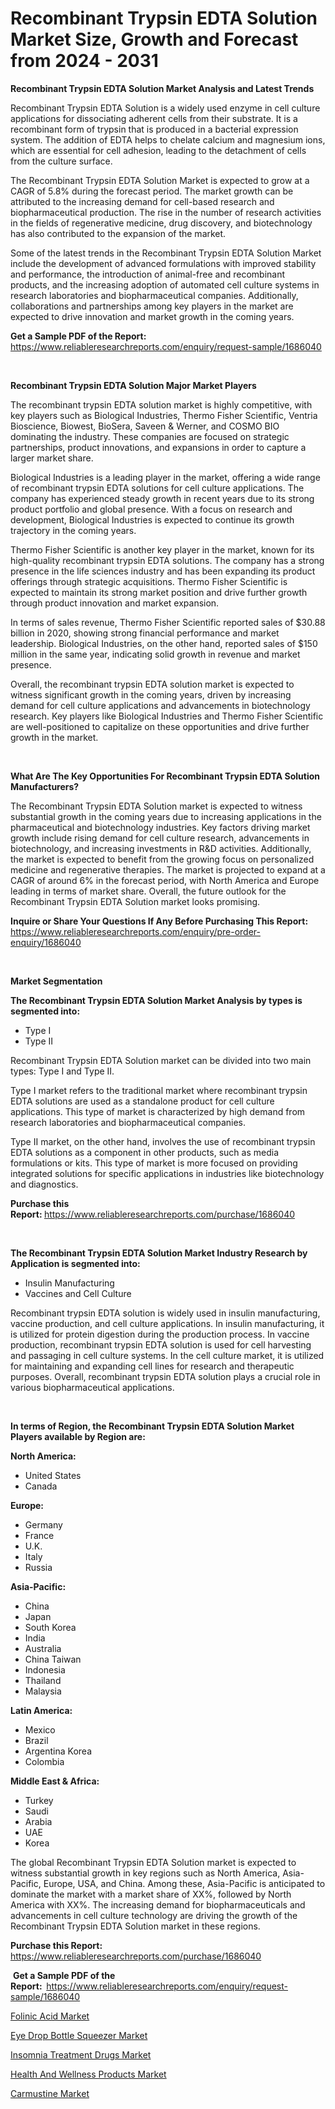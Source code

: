 <p><h1>Recombinant Trypsin EDTA Solution Market Size, Growth and Forecast from 2024 - 2031</h1></p><p><strong>Recombinant Trypsin EDTA Solution Market Analysis and Latest Trends</strong></p>
<p><p>Recombinant Trypsin EDTA Solution is a widely used enzyme in cell culture applications for dissociating adherent cells from their substrate. It is a recombinant form of trypsin that is produced in a bacterial expression system. The addition of EDTA helps to chelate calcium and magnesium ions, which are essential for cell adhesion, leading to the detachment of cells from the culture surface.</p><p>The Recombinant Trypsin EDTA Solution Market is expected to grow at a CAGR of 5.8% during the forecast period. The market growth can be attributed to the increasing demand for cell-based research and biopharmaceutical production. The rise in the number of research activities in the fields of regenerative medicine, drug discovery, and biotechnology has also contributed to the expansion of the market.</p><p>Some of the latest trends in the Recombinant Trypsin EDTA Solution Market include the development of advanced formulations with improved stability and performance, the introduction of animal-free and recombinant products, and the increasing adoption of automated cell culture systems in research laboratories and biopharmaceutical companies. Additionally, collaborations and partnerships among key players in the market are expected to drive innovation and market growth in the coming years.</p></p>
<p><strong>Get a Sample PDF of the Report:&nbsp;</strong> <a href="https://www.reliableresearchreports.com/enquiry/request-sample/1686040">https://www.reliableresearchreports.com/enquiry/request-sample/1686040</a></p>
<p>&nbsp;</p>
<p><strong>Recombinant Trypsin EDTA Solution Major Market Players</strong></p>
<p><p>The recombinant trypsin EDTA solution market is highly competitive, with key players such as Biological Industries, Thermo Fisher Scientific, Ventria Bioscience, Biowest, BioSera, Saveen & Werner, and COSMO BIO dominating the industry. These companies are focused on strategic partnerships, product innovations, and expansions in order to capture a larger market share.</p><p>Biological Industries is a leading player in the market, offering a wide range of recombinant trypsin EDTA solutions for cell culture applications. The company has experienced steady growth in recent years due to its strong product portfolio and global presence. With a focus on research and development, Biological Industries is expected to continue its growth trajectory in the coming years.</p><p>Thermo Fisher Scientific is another key player in the market, known for its high-quality recombinant trypsin EDTA solutions. The company has a strong presence in the life sciences industry and has been expanding its product offerings through strategic acquisitions. Thermo Fisher Scientific is expected to maintain its strong market position and drive further growth through product innovation and market expansion.</p><p>In terms of sales revenue, Thermo Fisher Scientific reported sales of $30.88 billion in 2020, showing strong financial performance and market leadership. Biological Industries, on the other hand, reported sales of $150 million in the same year, indicating solid growth in revenue and market presence.</p><p>Overall, the recombinant trypsin EDTA solution market is expected to witness significant growth in the coming years, driven by increasing demand for cell culture applications and advancements in biotechnology research. Key players like Biological Industries and Thermo Fisher Scientific are well-positioned to capitalize on these opportunities and drive further growth in the market.</p></p>
<p>&nbsp;</p>
<p><strong>What Are The Key Opportunities For Recombinant Trypsin EDTA Solution Manufacturers?</strong></p>
<p><p>The Recombinant Trypsin EDTA Solution market is expected to witness substantial growth in the coming years due to increasing applications in the pharmaceutical and biotechnology industries. Key factors driving market growth include rising demand for cell culture research, advancements in biotechnology, and increasing investments in R&D activities. Additionally, the market is expected to benefit from the growing focus on personalized medicine and regenerative therapies. The market is projected to expand at a CAGR of around 6% in the forecast period, with North America and Europe leading in terms of market share. Overall, the future outlook for the Recombinant Trypsin EDTA Solution market looks promising.</p></p>
<p><strong>Inquire or Share Your Questions If Any Before Purchasing This Report:</strong> <a href="https://www.reliableresearchreports.com/enquiry/pre-order-enquiry/1686040">https://www.reliableresearchreports.com/enquiry/pre-order-enquiry/1686040</a></p>
<p>&nbsp;</p>
<p><strong>Market Segmentation</strong></p>
<p><strong>The Recombinant Trypsin EDTA Solution Market Analysis by types is segmented into:</strong></p>
<p><ul><li>Type I</li><li>Type II</li></ul></p>
<p><p>Recombinant Trypsin EDTA Solution market can be divided into two main types: Type I and Type II. </p><p>Type I market refers to the traditional market where recombinant trypsin EDTA solutions are used as a standalone product for cell culture applications. This type of market is characterized by high demand from research laboratories and biopharmaceutical companies.</p><p>Type II market, on the other hand, involves the use of recombinant trypsin EDTA solutions as a component in other products, such as media formulations or kits. This type of market is more focused on providing integrated solutions for specific applications in industries like biotechnology and diagnostics.</p></p>
<p><strong>Purchase this Report:&nbsp;</strong><a href="https://www.reliableresearchreports.com/purchase/1686040">https://www.reliableresearchreports.com/purchase/1686040</a></p>
<p>&nbsp;</p>
<p><strong>The Recombinant Trypsin EDTA Solution Market Industry Research by Application is segmented into:</strong></p>
<p><ul><li>Insulin Manufacturing</li><li>Vaccines and Cell Culture</li></ul></p>
<p><p>Recombinant trypsin EDTA solution is widely used in insulin manufacturing, vaccine production, and cell culture applications. In insulin manufacturing, it is utilized for protein digestion during the production process. In vaccine production, recombinant trypsin EDTA solution is used for cell harvesting and passaging in cell culture systems. In the cell culture market, it is utilized for maintaining and expanding cell lines for research and therapeutic purposes. Overall, recombinant trypsin EDTA solution plays a crucial role in various biopharmaceutical applications.</p></p>
<p>&nbsp;</p>
<p><strong>In terms of Region, the Recombinant Trypsin EDTA Solution Market Players available by Region are:</strong></p>
<p>
    <p> <strong> North America: </strong>
        <ul>
            <li>United States</li>
            <li>Canada</li>
        </ul>
        </p> 
    <p> <strong> Europe: </strong>
        <ul>
            <li>Germany</li>
            <li>France</li>
            <li>U.K.</li>
            <li>Italy</li>
            <li>Russia</li>
        </ul>
        </p> 
    <p> <strong> Asia-Pacific: </strong>
        <ul>
            <li>China</li>
            <li>Japan</li>
            <li>South Korea</li>
            <li>India</li>
            <li>Australia</li>
            <li>China Taiwan</li>
            <li>Indonesia</li>
            <li>Thailand</li>
            <li>Malaysia</li>
        </ul>
        </p> 
    <p> <strong> Latin America: </strong>
        <ul>
            <li>Mexico</li>
            <li>Brazil</li>
            <li>Argentina Korea</li>
            <li>Colombia</li>
        </ul>
        </p> 
    <p> <strong> Middle East & Africa: </strong>
        <ul>
            <li>Turkey</li>
            <li>Saudi</li>
            <li>Arabia</li>
            <li>UAE</li>
            <li>Korea</li>
        </ul>
    </p>
    </p>
<p><p>The global Recombinant Trypsin EDTA Solution market is expected to witness substantial growth in key regions such as North America, Asia-Pacific, Europe, USA, and China. Among these, Asia-Pacific is anticipated to dominate the market with a market share of XX%, followed by North America with XX%. The increasing demand for biopharmaceuticals and advancements in cell culture technology are driving the growth of the Recombinant Trypsin EDTA Solution market in these regions.</p></p>
<p><strong>Purchase this Report: </strong><a href="https://www.reliableresearchreports.com/purchase/1686040">https://www.reliableresearchreports.com/purchase/1686040</a></p>
<p>&nbsp;<strong>Get a Sample PDF of the Report:&nbsp;&nbsp;</strong><a href="https://www.reliableresearchreports.com/enquiry/request-sample/1686040">https://www.reliableresearchreports.com/enquiry/request-sample/1686040</a></p>
<p><strong></strong></p>
<p><p><a href="https://medium.com/@lilyberge344/folinic-acid-market-size-and-market-trends-complete-industry-overview-2024-to-2031-920d455e684c">Folinic Acid Market</a></p><p><a href="https://medium.com/@lilyberge344/eye-drop-bottle-squeezer-market-size-cagr-trends-2024-2030-5d2a8075b8cd">Eye Drop Bottle Squeezer Market</a></p><p><a href="https://medium.com/@lawrenceguerrero666/insomnia-treatment-drugs-market-the-key-to-successful-business-strategy-forecast-till-2031-591ee6566062">Insomnia Treatment Drugs Market</a></p><p><a href="https://medium.com/@lawrenceguerrero666/health-and-wellness-products-market-insight-market-trends-growth-forecasted-from-2024-to-2031-de734060a435">Health And Wellness Products Market</a></p><p><a href="https://medium.com/@amyacrooks6457/carmustine-market-insight-market-trends-growth-forecasted-from-2024-to-2031-dd9f8c22fcf8">Carmustine Market</a></p></p>